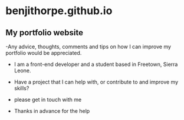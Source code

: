 # benjithorpe.github.io
## My portfolio website

-Any advice, thoughts, comments and tips on how I can improve my portfolio would be appreciated.

- I am a front-end developer and a student based in Freetown, Sierra Leone. 
- Have a project that I can help with, or contribute to and improve my skills? 
- please get in touch with me

- Thanks in advance for the help

